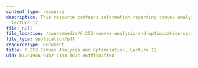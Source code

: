 ```yaml
---
content_type: resource
description: This resource contains information regarding convex analysis and optimization,
  lecture 12.
file: null
file_location: /coursemedia/6-253-convex-analysis-and-optimization-spring-2012/b12e49c694b211b30d7ce6fffc81ff08_MIT6_253S12_lec12.pdf
file_type: application/pdf
resourcetype: Document
title: 6.253 Convex Analysis and Optimization, Lecture 12
uid: b12e49c6-94b2-11b3-0d7c-e6fffc81ff08
---
```

